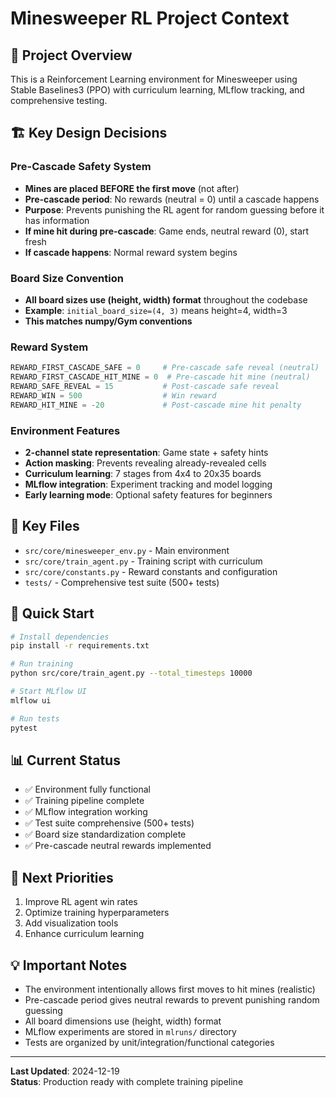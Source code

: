 # Minesweeper RL Project Context

## 🎯 **Project Overview**
This is a Reinforcement Learning environment for Minesweeper using Stable Baselines3 (PPO) with curriculum learning, MLflow tracking, and comprehensive testing.

## 🏗️ **Key Design Decisions**

### **Pre-Cascade Safety System**
- **Mines are placed BEFORE the first move** (not after)
- **Pre-cascade period**: No rewards (neutral = 0) until a cascade happens
- **Purpose**: Prevents punishing the RL agent for random guessing before it has information
- **If mine hit during pre-cascade**: Game ends, neutral reward (0), start fresh
- **If cascade happens**: Normal reward system begins

### **Board Size Convention**
- **All board sizes use (height, width) format** throughout the codebase
- **Example**: `initial_board_size=(4, 3)` means height=4, width=3
- **This matches numpy/Gym conventions**

### **Reward System**
```python
REWARD_FIRST_CASCADE_SAFE = 0     # Pre-cascade safe reveal (neutral)
REWARD_FIRST_CASCADE_HIT_MINE = 0  # Pre-cascade hit mine (neutral)
REWARD_SAFE_REVEAL = 15           # Post-cascade safe reveal
REWARD_WIN = 500                  # Win reward
REWARD_HIT_MINE = -20             # Post-cascade mine hit penalty
```

### **Environment Features**
- **2-channel state representation**: Game state + safety hints
- **Action masking**: Prevents revealing already-revealed cells
- **Curriculum learning**: 7 stages from 4x4 to 20x35 boards
- **MLflow integration**: Experiment tracking and model logging
- **Early learning mode**: Optional safety features for beginners

## 🔧 **Key Files**
- `src/core/minesweeper_env.py` - Main environment
- `src/core/train_agent.py` - Training script with curriculum
- `src/core/constants.py` - Reward constants and configuration
- `tests/` - Comprehensive test suite (500+ tests)

## 🚀 **Quick Start**
```bash
# Install dependencies
pip install -r requirements.txt

# Run training
python src/core/train_agent.py --total_timesteps 10000

# Start MLflow UI
mlflow ui

# Run tests
pytest
```

## 📊 **Current Status**
- ✅ Environment fully functional
- ✅ Training pipeline complete
- ✅ MLflow integration working
- ✅ Test suite comprehensive (500+ tests)
- ✅ Board size standardization complete
- ✅ Pre-cascade neutral rewards implemented

## 🎯 **Next Priorities**
1. Improve RL agent win rates
2. Optimize training hyperparameters
3. Add visualization tools
4. Enhance curriculum learning

## 💡 **Important Notes**
- The environment intentionally allows first moves to hit mines (realistic)
- Pre-cascade period gives neutral rewards to prevent punishing random guessing
- All board dimensions use (height, width) format
- MLflow experiments are stored in `mlruns/` directory
- Tests are organized by unit/integration/functional categories

---
**Last Updated**: 2024-12-19  
**Status**: Production ready with complete training pipeline 